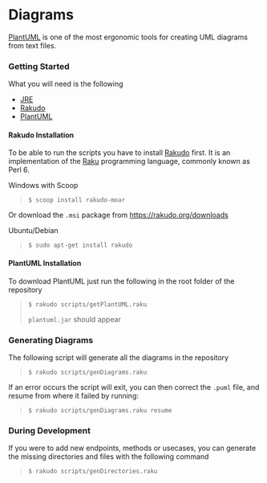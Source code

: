 # Diagrams

[PlantUML](https://plantuml.com/) is one of the most ergonomic tools for creating UML diagrams from text files.

### Getting Started
What you will need is the following
- [JRE](https://www.java.com/en/)
- [Rakudo](#rakudo-installation)
- [PlantUML](#plantuml-installation)

#### Rakudo Installation
To be able to run the scripts you have to install [Rakudo](https://rakudo.org/) first.
It is an implementation of the [Raku](https://raku.org/) programming language, commonly known as Perl 6.

Windows with Scoop
>```
>$ scoop install rakudo-moar
>```
Or download the `.msi` package from https://rakudo.org/downloads

Ubuntu/Debian
>```
>$ sudo apt-get install rakudo
>```

#### PlantUML Installation
To download PlantUML just run the following in the root folder of the repository
>```
>$ rakudo scripts/getPlantUML.raku
>```
> `plantuml.jar` should appear

### Generating Diagrams

The following script will generate all the diagrams in the repository
>```
>$ rakudo scripts/genDiagrams.raku
>```

If an error occurs the script will exit, you can then correct the `.puml` file, and resume from where it failed by running:

>```
>$ rakudo scripts/genDiagrams.raku resume
>```

### During Development

If you were to add new endpoints, methods or usecases, you can 
generate the missing directories and files with the following command
>```
>$ rakudo scripts/genDirectories.raku
>```
